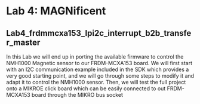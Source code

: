 # Lab 4: MAGNificent
## Lab4_frdmmcxa153_lpi2c_interrupt_b2b_transfer_master
In this Lab we will end up in porting the available firmware to control the NMH1000 Magnetic
sensor to our FRDM-MCXA153 board. We will first start with an I2C communication example
included in the SDK which provides a very good starting point, and we will go through some
steps to modify it and adapt it to control the NMH1000 sensor. Then, we will test the full
project onto a MIKROE click board which can be easily connected to out FRDM-MCXA153
board through the MIKRO bus socket
